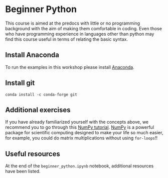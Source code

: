 # Beginner Python

This course is aimed at the predocs with little or no programming background with the aim of making them comfortable in coding. Even those who have programming experience in languages other than python may find this course useful in terms of relating the basic syntax.

## Install Anaconda
To run the examples in this workshop please install [Anaconda](https://www.anaconda.com/distribution/). 

## Install git
```
conda install -c conda-forge git
```

## Additional exercises

If you have already familiarized yourself with the concepts above, we recommend you to go through this [NumPy tutorial](https://sites.engineering.ucsb.edu/~shell/che210d/numpy.pdf). [NumPy](https://numpy.org) is a powerful package for scientific computing designed to make your life so much easier, for example, you could do matrix multiplications without using `for-loops`!!

## Useful resources

At the end of the `beginner_python.ipynb` notebook, additional resources have been listed. 
